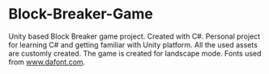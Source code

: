 # Block-Breaker-Game
Unity based Block Breaker game project. Created with C#.
Personal project for learning C# and getting familiar with Unity platform.
All the used assets are customly created.
The game is created for landscape mode.
Fonts used from www.dafont.com.

